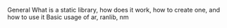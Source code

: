 General
What is a static library, how does it work, how to create one, and how to use it
Basic usage of ar, ranlib, nm

